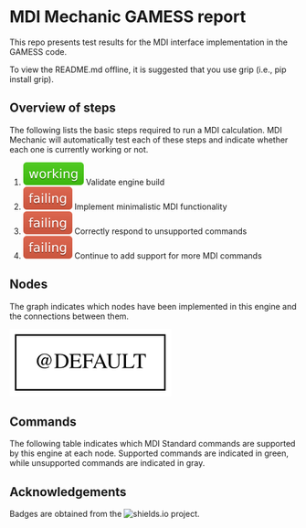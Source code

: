 # MDI Mechanic GAMESS report

This repo presents test results for the MDI interface implementation in the GAMESS code.

To view the README.md offline, it is suggested that you use grip (i.e., pip install grip).

## Overview of steps

The following lists the basic steps required to run a MDI calculation.
MDI Mechanic will automatically test each of these steps and indicate whether each one is currently working or not.

[comment]: <> (Badges are downloaded from shields.io, i.e.:)
[comment]: <> (curl https://img.shields.io/badge/-working-success --output report/badges/-working-success.svg)

1. ![step2](report/dynamic_badges/step_engine_build.svg) Validate engine build
2. ![step5](report/dynamic_badges/step_min_engine.svg) Implement minimalistic MDI functionality
3. ![step6](report/dynamic_badges/step_unsupported.svg) Correctly respond to unsupported commands
4. ![step8](report/dynamic_badges/step_mdi_nodes.svg) Continue to add support for more MDI commands

## Nodes

The graph indicates which nodes have been implemented in this engine and the connections between them.

![command](report/graphs/node-report.gv.svg)

## Commands

The following table indicates which MDI Standard commands are supported by this engine at each node.
Supported commands are indicated in green, while unsupported commands are indicated in gray.

[travis]: <> ( supported_commands )

## Acknowledgements

Badges are obtained from the ![shields.io](https://shields.io/) project.
